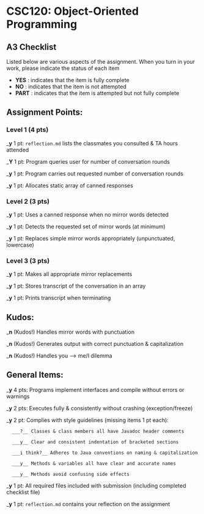 # CSC120: Object-Oriented Programming
## A3 Checklist

Listed below are various aspects of the assignment.  When you turn in your work, please indicate the status of each item

- **YES** : indicates that the item is fully complete
- **NO** : indicates that the item is not attempted
- **PART** : indicates that the item is attempted but not fully complete


## Assignment Points:

### Level 1 (4 pts)

___y__ 1 pt: `reflection.md` lists the classmates you consulted & TA hours attended

___Y__ 1 pt: Program queries user for number of conversation rounds

___y__ 1 pt: Program carries out requested number of conversation rounds

___y__ 1 pt: Allocates static array of canned responses

### Level 2 (3 pts)

___y__ 1 pt: Uses a canned response when no mirror words detected

___y__ 1 pt: Detects the requested set of mirror words (at minimum)

___y__ 1 pt: Replaces simple mirror words appropriately (unpunctuated, lowercase)

### Level 3 (3 pts)

___y__ 1 pt: Makes all appropriate mirror replacements

___y__ 1 pt: Stores transcript of the conversation in an array

___y__ 1 pt: Prints transcript when terminating

## Kudos:

___n__ (Kudos!) Handles mirror words with punctuation

___n__ (Kudos!) Generates output with correct punctuation & capitalization

___n__ (Kudos!) Handles you --> me/I dilemma



## General Items:

___y__ 4 pts: Programs implement interfaces and compile without errors or warnings

___y__ 2 pts: Executes fully & consistently without crashing (exception/freeze)

___y__ 2 pt: Complies with style guidelines (missing items 1 pt each):

      ___?__ Classes & class members all have Javadoc header comments

      ___y__ Clear and consistent indentation of bracketed sections

      ___i think?__ Adheres to Java conventions on naming & capitalization

      ___y__ Methods & variables all have clear and accurate names

      ___y__ Methods avoid confusing side effects

___y__ 1 pt: All required files included with submission (including completed checklist file)

___y__ 1 pt: `reflection.md` contains your reflection on the assignment

